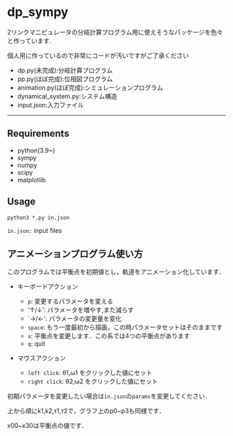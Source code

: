# dp_sympy
2リンクマニピュレータの分岐計算プログラム用に使えそうなパッケージを色々と作っています.

個人用に作っているので非常にコードが汚いですがご了承ください

- dp.py(未完成):分岐計算プログラム
- pp.py(ほぼ完成):位相図プログラム
- animation.py(ほぼ完成):シミュレーションプログラム
- dynamical_system.py:システム構造
- input.json:入力ファイル
***

## Requirements
* python(3.9~)
* sympy
* numpy
* scipy
* matplotlib

## Usage

```python3 *.py in.json ```

```in.json:``` input files



## アニメーションプログラム使い方

このプログラムでは平衡点を初期値とし，軌道をアニメーション化しています．


- キーボードアクション
    - `p`: 変更するパラメータを変える
    - '&uarr;/&darr;': パラメータを増やす,また減らす
    - `&rarr;/&larr;': パラメータの変更量を変化
    - `space`: もう一度最初から描画，この時パラメータセットはそのままです
    - `x`: 平衡点を変更します．この系では4つの平衡点があります
    - `q`: quit

- マウスアクション
    - `left click`: &theta;1,&omega;1 をクリックした値にセット
    - `right click`: &theta;2,&omega;2 をクリックした値にセット

初期パラメータを変更したい場合は`in.json`の`params`を変更してください．

上から順にk1,k2,&tau;1,&tau;2で，グラフ上のp0~p3も同様です．

x00~x30は平衡点の値です．

